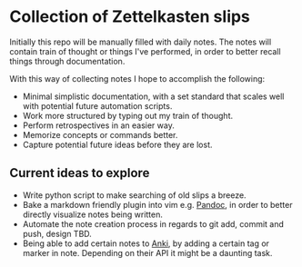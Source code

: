 # Collection of Zettelkasten slips

Initially this repo will be manually filled with daily notes.
The notes will contain train of thought or things I've performed, in order to better recall things through documentation.

With this way of collecting notes I hope to accomplish the following:

* Minimal simplistic documentation, with a set standard that scales well with potential future automation scripts.
* Work more structured by typing out my train of thought.
* Perform retrospectives in an easier way.
* Memorize concepts or commands better.
* Capture potential future ideas before they are lost.

## Current ideas to explore

* Write python script to make searching of old slips a breeze.
* Bake a markdown friendly plugin into vim e.g. [Pandoc](https://github.com/vim-pandoc/vim-pandoc), in order to better directly visualize notes being written.
* Automate the note creation process in regards to git add, commit and push, design TBD.
* Being able to add certain notes to [Anki](https://apps.ankiweb.net/), by adding a certain tag or marker in note. Depending on their API it might be a daunting task.
